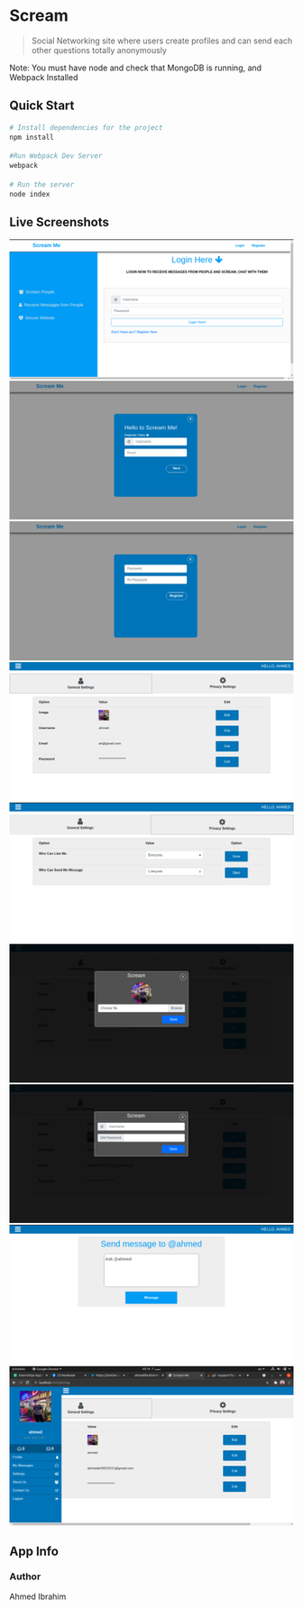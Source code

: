 # Scream

> Social Networking site where users create profiles and can send each other questions totally anonymously

Note: You must have node and check that MongoDB is running, and Webpack Installed

## Quick Start

```bash
# Install dependencies for the project
npm install

#Run Webpack Dev Server
webpack

# Run the server
node index

```

## Live Screenshots
![alt text](https://github.com/ahmedibrahim404/scream/blob/main/live_screenshots/1.png?raw=true)
![alt text](https://github.com/ahmedibrahim404/scream/blob/main/live_screenshots/2.png?raw=true)
![alt text](https://github.com/ahmedibrahim404/scream/blob/main/live_screenshots/3.png?raw=true)
![alt text](https://github.com/ahmedibrahim404/scream/blob/main/live_screenshots/4.png?raw=true)
![alt text](https://github.com/ahmedibrahim404/scream/blob/main/live_screenshots/5.png?raw=true)
![alt text](https://github.com/ahmedibrahim404/scream/blob/main/live_screenshots/6.png?raw=true)
![alt text](https://github.com/ahmedibrahim404/scream/blob/main/live_screenshots/7.png?raw=true)
![alt text](https://github.com/ahmedibrahim404/scream/blob/main/live_screenshots/8.png?raw=true)
![alt text](https://github.com/ahmedibrahim404/scream/blob/main/live_screenshots/9.png?raw=true)



## App Info

### Author
Ahmed Ibrahim

